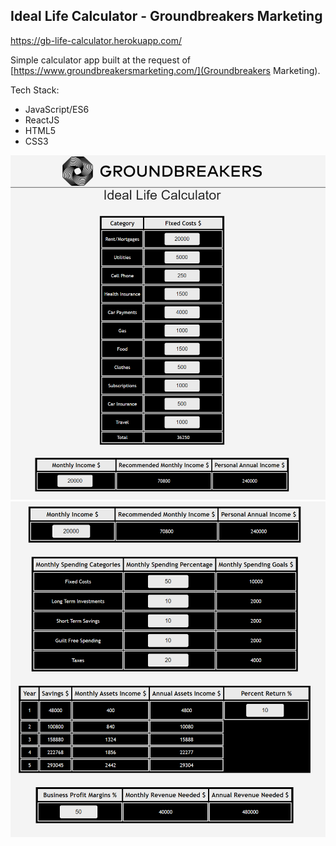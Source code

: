 ## Ideal Life Calculator - Groundbreakers Marketing ##

https://gb-life-calculator.herokuapp.com/

Simple calculator app built at the request of [https://www.groundbreakersmarketing.com/](Groundbreakers Marketing).

Tech Stack:
* JavaScript/ES6
* ReactJS
* HTML5
* CSS3

![Calculator1](https://github.com/javida1492/life-calculator/blob/master/public/calculator1.png)
![Calculator2](https://github.com/javida1492/life-calculator/blob/master/public/calculator2.png)
